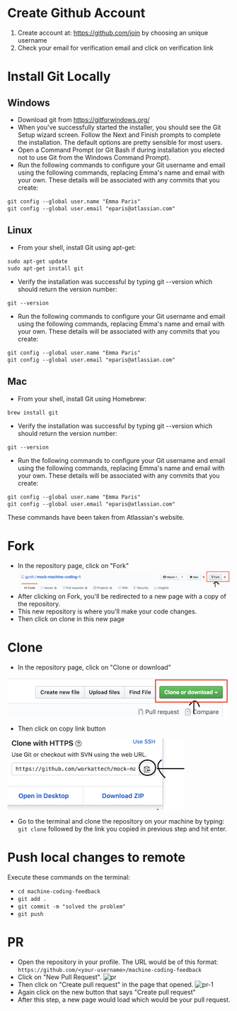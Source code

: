 # Create Github Account
1. Create account at: https://github.com/join by choosing an unique username
2. Check your email for verification email and click on verification link

# Install Git Locally

## Windows
- Download git from https://gitforwindows.org/
- When you've successfully started the installer, you should see the Git Setup wizard screen. Follow the Next and Finish prompts to complete the installation. The default options are pretty sensible for most users.
- Open a Command Prompt (or Git Bash if during installation you elected not to use Git from the Windows Command Prompt).
- Run the following commands to configure your Git username and email using the following commands, replacing Emma's name and email with your own. These details will be associated with any commits that you create:
```
git config --global user.name "Emma Paris"
git config --global user.email "eparis@atlassian.com"
```

## Linux
- From your shell, install Git using apt-get:
```   
sudo apt-get update
sudo apt-get install git
```
- Verify the installation was successful by typing git --version which should return the version number:
```
git --version
```
- Run the following commands to configure your Git username and email using the following commands, replacing Emma's name and email with your own. These details will be associated with any commits that you create:
```
git config --global user.name "Emma Paris"
git config --global user.email "eparis@atlassian.com"
```

## Mac
- From your shell, install Git using Homebrew:
```   
brew install git
```
- Verify the installation was successful by typing git --version which should return the version number:
```
git --version
```
- Run the following commands to configure your Git username and email using the following commands, replacing Emma's name and email with your own. These details will be associated with any commits that you create:
```
git config --global user.name "Emma Paris"
git config --global user.email "eparis@atlassian.com"
```

These commands have been taken from Atlassian's website.

# Fork
- In the repository page, click on "Fork"
![Fork](./fork.png)
- After clicking on Fork, you'll be redirected to a new page with a copy of the repository.
- This new repository is where you'll make your code changes.
- Then click on clone in this new page

# Clone
- In the repository page, click on "Clone or download"

![Clone](./clone.png)

- Then click on copy link button

![Clone-1](./clone-1.png)

- Go to the terminal and clone the repository on your machine by typing:
```git clone``` followed by the link you copied in previous step and hit enter.

# Push local changes to remote
Execute these commands on the terminal:
- ```cd machine-coding-feedback```
- ```git add .```
- ```git commit -m "solved the problem"```
- ```git push```

# PR
- Open the repository in your profile. The URL would be of this format: ```https://github.com/<your-username>/machine-coding-feedback```
- Click on "New Pull Request".
![pr](./pr.png)
- Then click on "Create pull request" in the page that opened.
![pr-1](./pr-1.png)
- Again click on the new button that says "Create pull request"
- After this step, a new page would load which would be your pull request.
